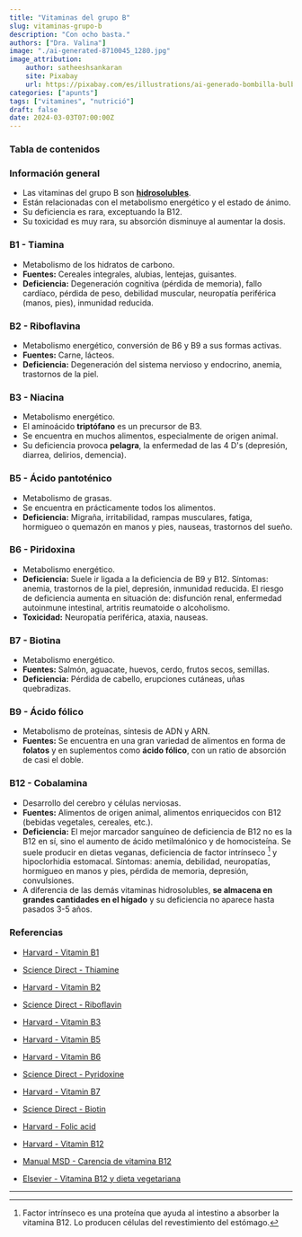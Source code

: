 ```yaml
---
title: "Vitaminas del grupo B"
slug: vitaminas-grupo-b
description: "Con ocho basta."
authors: ["Dra. Valina"]
image: "./ai-generated-8710045_1280.jpg"
image_attribution:
    author: satheeshsankaran
    site: Pixabay
    url: https://pixabay.com/es/illustrations/ai-generado-bombilla-bulbo-energ%C3%ADa-8710045/
categories: ["apunts"]
tags: ["vitamines", "nutrició"]
draft: false
date: 2024-03-03T07:00:00Z
---
```


### Tabla de contenidos


### Información general
- Las vitaminas del grupo B son **[hidrosolubles](../vitaminas-general)**.
- Están relacionadas con el metabolismo energético y el estado de ánimo.
- Su deficiencia es rara, exceptuando la B12.
- Su toxicidad es muy rara, su absorción disminuye al aumentar la dosis.

### B1 - Tiamina
- Metabolismo de los hidratos de carbono.
- **Fuentes:** Cereales integrales, alubias, lentejas, guisantes.
- **Deficiencia:** Degeneración cognitiva (pérdida de memoria), fallo cardíaco, pérdida de peso, debilidad muscular, neuropatía periférica (manos, pies), inmunidad reducida.

### B2 - Riboflavina
- Metabolismo energético, conversión de B6 y B9 a sus formas activas.
- **Fuentes:** Carne, lácteos.
- **Deficiencia:** Degeneración del sistema nervioso y endocrino, anemia, trastornos de la piel.

### B3 - Niacina
- Metabolismo energético.
- El aminoácido **triptófano** es un precursor de B3.
- Se encuentra en muchos alimentos, especialmente de origen animal.
- Su deficiencia provoca **pelagra**, la enfermedad de las 4 D's (depresión, diarrea, delirios, demencia).

### B5 - Ácido pantoténico
- Metabolismo de grasas.
- Se encuentra en prácticamente todos los alimentos.
- **Deficiencia:** Migraña, irritabilidad, rampas musculares, fatiga, hormigueo o quemazón en manos y pies, nauseas, trastornos del sueño.

### B6 - Piridoxina
- Metabolismo energético.
- **Deficiencia:** Suele ir ligada a la deficiencia de B9 y B12. Síntomas: anemia, trastornos de la piel, depresión, inmunidad reducida. El riesgo de deficiencia aumenta en situación de: disfunción renal, enfermedad autoinmune intestinal, artritis reumatoide o alcoholismo.
- **Toxicidad:** Neuropatía periférica, ataxia, nauseas.

### B7 - Biotina
- Metabolismo energético.
- **Fuentes:** Salmón, aguacate, huevos, cerdo, frutos secos, semillas.
- **Deficiencia:** Pérdida de cabello, erupciones cutáneas, uñas quebradizas.

### B9 - Ácido fólico
- Metabolismo de proteínas, síntesis de ADN y ARN.
- **Fuentes:** Se encuentra en una gran variedad de alimentos en forma de **folatos** y en suplementos como **ácido fólico**, con un ratio de absorción de casi el doble.

### B12 - Cobalamina
- Desarrollo del cerebro y células nerviosas.
- **Fuentes:** Alimentos de origen animal, alimentos enriquecidos con B12 (bebidas vegetales, cereales, etc.).
- **Deficiencia:** El mejor marcador sanguíneo de deficiencia de B12 no es la B12 en sí, sino el aumento de ácido metilmalónico y de homocisteína. Se suele producir en dietas veganas, deficiencia de factor intrínseco [^1] y hipoclorhidia estomacal. Síntomas: anemia, debilidad, neuropatías, hormigueo en manos y pies, pérdida de memoria, depresión, convulsiones.
- A diferencia de las demás vitaminas hidrosolubles, **se almacena en grandes cantidades en el hígado** y su deficiencia no aparece hasta pasados 3-5 años.


### Referencias

- [Harvard - Vitamin B1](https://www.hsph.harvard.edu/nutritionsource/vitamin-b1/)

- [Science Direct - Thiamine](https://www.sciencedirect.com/topics/medicine-and-dentistry/thiamine)

- [Harvard - Vitamin B2](https://www.hsph.harvard.edu/nutritionsource/riboflavin-vitamin-b2/)

- [Science Direct - Riboflavin](https://www.sciencedirect.com/topics/medicine-and-dentistry/riboflavin)

- [Harvard - Vitamin B3](https://www.hsph.harvard.edu/nutritionsource/niacin-vitamin-b3/)

- [Harvard - Vitamin B5](https://www.hsph.harvard.edu/nutritionsource/pantothenic-acid-vitamin-b5/)

- [Harvard - Vitamin B6](https://www.hsph.harvard.edu/nutritionsource/vitamin-b6/)

- [Science Direct - Pyridoxine](https://www.sciencedirect.com/topics/neuroscience/pyridoxine)

- [Harvard - Vitamin B7](https://www.hsph.harvard.edu/nutritionsource/biotin-vitamin-b7/)

- [Science Direct - Biotin](https://www.sciencedirect.com/topics/neuroscience/biotin)

- [Harvard - Folic acid](https://www.hsph.harvard.edu/nutritionsource/folic-acid/)

- [Harvard - Vitamin B12](https://www.hsph.harvard.edu/nutritionsource/vitamin-b12/)

- [Manual MSD - Carencia de vitamina B12](https://www.msdmanuals.com/es-es/hogar/trastornos-nutricionales/vitaminas/carencia-de-vitamina-b12)

- [Elsevier - Vitamina B12 y dieta vegetariana](https://www.elsevier.es/es-revista-medicina-familia-semergen-40-articulo-vitamina-b-12-dieta-vegetariana-S1138359309726796)


---

[^1]: Factor intrínseco es una proteína que ayuda al intestino a absorber la vitamina B12. Lo producen células del revestimiento del estómago.

